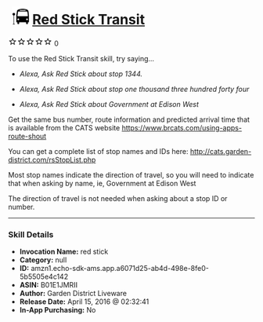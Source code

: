 # &nbsp;<img src="skill_icon" alt="Red Stick Transit icon" width="36"> [Red Stick Transit](http://alexa.amazon.com/#skills/amzn1.echo-sdk-ams.app.a6071d25-ab4d-498e-8fe0-5b5505e4c142)
![0 stars](../../images/ic_star_border_black_18dp_1x.png)![0 stars](../../images/ic_star_border_black_18dp_1x.png)![0 stars](../../images/ic_star_border_black_18dp_1x.png)![0 stars](../../images/ic_star_border_black_18dp_1x.png)![0 stars](../../images/ic_star_border_black_18dp_1x.png) 0

To use the Red Stick Transit skill, try saying...

* *Alexa, Ask Red Stick about stop 1344.*

* *Alexa, Ask Red Stick about stop one thousand three hundred forty four*

* *Alexa, Ask Red Stick about Government at Edison West*

Get the same bus number, route information and predicted arrival time that is available from the CATS website https://www.brcats.com/using-apps-route-shout

You can get a complete list of stop names and IDs here: http://cats.garden-district.com/rsStopList.php

Most stop names indicate the direction of travel, so you will need to indicate that when asking by name, ie, Government at Edison West 

The direction of travel is not needed when asking about a stop ID or number.

***

### Skill Details

* **Invocation Name:** red stick
* **Category:** null
* **ID:** amzn1.echo-sdk-ams.app.a6071d25-ab4d-498e-8fe0-5b5505e4c142
* **ASIN:** B01E1JMRII
* **Author:** Garden District Liveware
* **Release Date:** April 15, 2016 @ 02:32:41
* **In-App Purchasing:** No
